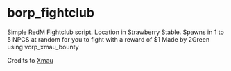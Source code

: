# borp_fightclub
Simple RedM Fightclub script.
Location in Strawberry Stable.
Spawns in 1 to 5 NPCS at random for you to fight with a reward of $1
Made by 2Green using vorp_xmau_bounty

Credits to [Xmau](https://github.com/Xmaught)
